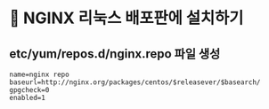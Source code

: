 # 📘 NGINX 리눅스 배포판에 설치하기

## etc/yum/repos.d/nginx.repo 파일 생성
```
name=nginx repo
baseurl=http://nginx.org/packages/centos/$releasever/$basearch/
gpgcheck=0
enabled=1
```